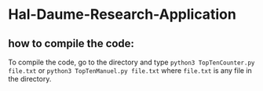 # Hal-Daume-Research-Application

## how to compile the code:
To compile the code, go to the directory and type ```python3 TopTenCounter.py file.txt``` or ```python3 TopTenManuel.py file.txt``` where ```file.txt``` is any file
in the directory.
